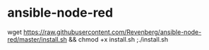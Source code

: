# ansible-node-red
wget https://raw.githubusercontent.com/Revenberg/ansible-node-red/master/install.sh && chmod +x install.sh ;./install.sh
